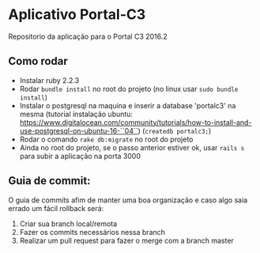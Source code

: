 # Aplicativo Portal-C3
Repositorio da aplicação para o Portal C3 2016.2



## Como rodar

- Instalar ruby 2.2.3
- Rodar `bundle install` no root do projeto (no linux usar `sudo bundle install`)
- Instalar o postgresql na maquina e inserir a database 'portalc3' na mesma (tutorial instalação ubuntu: https://www.digitalocean.com/community/tutorials/how-to-install-and-use-postgresql-on-ubuntu-16-``04``) (`createdb portalc3;`)
- Rodar o comando `rake db:migrate` no root do projeto
- Ainda no root do projeto, se o passo anterior estiver ok, usar `rails s` para subir a aplicação na porta 3000

## Guia de commit:

O guia de commits afim de manter uma boa organização e caso algo saia errado um fácil rollback será:

1. Criar sua branch local/remota
2. Fazer os commits necessários nessa branch
3. Realizar um pull request para fazer o merge com a branch master
